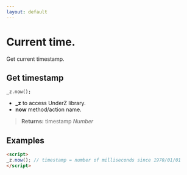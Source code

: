 ```yaml
---
layout: default
---
```

# Current time.
Get current timestamp.


## Get timestamp
`_z.now();`

* **_z** to access UnderZ library.
* **now** method/action name.

> **Returns:** timestamp _Number_


## Examples
```html
<script>
_z.now(); // timestamp = number of milliseconds since 1970/01/01
</script>
```
